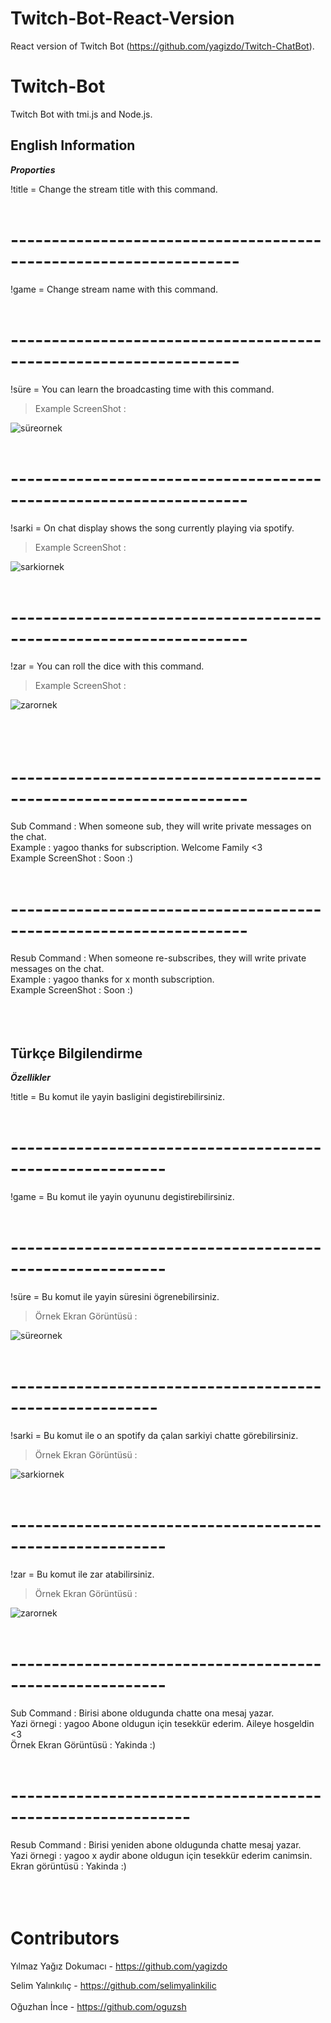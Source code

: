 # Twitch-Bot-React-Version
React version of Twitch Bot (https://github.com/yagizdo/Twitch-ChatBot).

# Twitch-Bot
Twitch Bot with tmi.js and Node.js.


English Information
--------------------

***Proporties***

!title = Change the stream title with this command.
<br/>
<br/>
# ------------------------------------------------------------------
!game = Change stream name with this command.
<br/>
<br/>
# ------------------------------------------------------------------
!süre = You can learn the broadcasting time with this command.
> Example ScreenShot : 

![süreornek](screenshots/sure.png)
<br/>
<br/>
# -------------------------------------------------------------------
!sarki = On chat display shows the song currently playing via spotify.
> Example ScreenShot : 

![sarkiornek](screenshots/sarki.png)
<br/>
<br/>
# -------------------------------------------------------------------
!zar = You can roll the dice with this command.
> Example ScreenShot : 
 
![zarornek](screenshots/zar.png)
<br/>
<br/>
<br/>
<br/>

# -------------------------------------------------------------------
Sub Command : When someone sub, they will write private messages on the chat.
<br/>
Example : yagoo thanks for subscription. Welcome Family <3
<br/>
Example ScreenShot : Soon :)
<br/>
<br/>
# -------------------------------------------------------------------
Resub Command : When someone re-subscribes, they will write private messages on the chat.
<br/>
Example : yagoo thanks for x month subscription.
<br/>
Example ScreenShot : Soon :)
<br/>
<br/>
<br/>
<br/>












Türkçe Bilgilendirme
---------------------

***Özellikler***

!title = Bu komut ile yayin basligini degistirebilirsiniz.
<br/>
<br/>
# ---------------------------------------------------------
!game = Bu komut ile yayin oyununu degistirebilirsiniz.
<br/>
<br/>
# ---------------------------------------------------------
!süre = Bu komut ile yayin süresini ögrenebilirsiniz. 
> Örnek Ekran Görüntüsü : 

![süreornek](screenshots/sure.png)
<br/>
<br/>
# --------------------------------------------------------
!sarki = Bu komut ile o an spotify da çalan sarkiyi chatte görebilirsiniz.
> Örnek Ekran Görüntüsü : 

![sarkiornek](screenshots/sarki.png)
<br/>
<br/>
# ---------------------------------------------------------
!zar = Bu komut ile zar atabilirsiniz.
> Örnek Ekran Görüntüsü : 

![zarornek](screenshots/zar.png)
<br/>
<br/>
# ---------------------------------------------------------
Sub Command : Birisi abone oldugunda chatte ona mesaj yazar.
<br/>
Yazi örnegi : yagoo Abone oldugun için tesekkür ederim. Aileye hosgeldin <3
<br/>
Örnek Ekran Görüntüsü : Yakinda :)
<br/>
<br/>
# ------------------------------------------------------------
Resub Command : Birisi yeniden abone oldugunda chatte mesaj yazar. 
<br/>
Yazi örnegi : yagoo x aydir abone oldugun için tesekkür ederim canimsin.
<br/>
Ekran görüntüsü : Yakinda :)
<br/>
<br/>
<br/>
<br/>
# Contributors
Yılmaz Yağız Dokumacı - https://github.com/yagizdo
</br>

Selim Yalınkılıç - https://github.com/selimyalinkilic  
</br>Oğuzhan İnce - https://github.com/oguzsh

